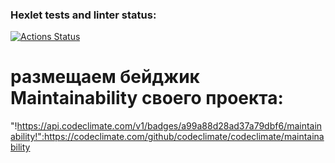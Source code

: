 ### Hexlet tests and linter status:
[![Actions Status](https://github.com/AlexArtsy/frontend-project-lvl1/workflows/hexlet-check/badge.svg)](https://github.com/AlexArtsy/frontend-project-lvl1/actions)

# размещаем бейджик Maintainability своего проекта:
"!https://api.codeclimate.com/v1/badges/a99a88d28ad37a79dbf6/maintainability!":https://codeclimate.com/github/codeclimate/codeclimate/maintainability